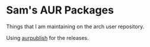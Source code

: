 # Sam's AUR Packages

Things that I am maintaining on the arch user repository.

Using [aurpublish](https://github.com/eli-schwartz/aurpublish) for the releases.
